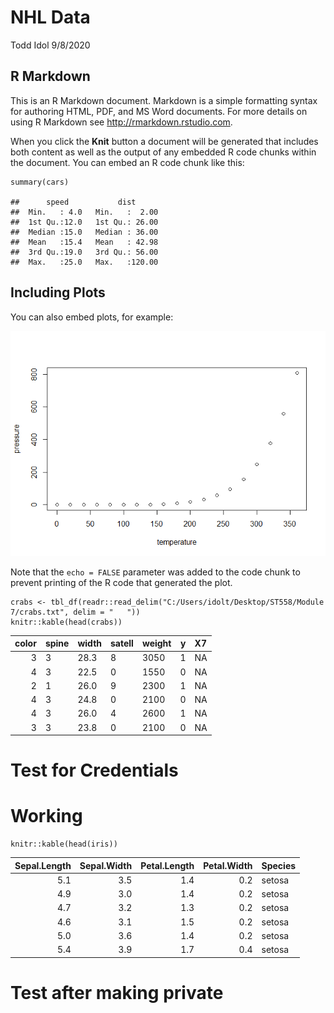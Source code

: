 NHL Data
================
Todd Idol
9/8/2020

R Markdown
----------

This is an R Markdown document. Markdown is a simple formatting syntax
for authoring HTML, PDF, and MS Word documents. For more details on
using R Markdown see
<a href="http://rmarkdown.rstudio.com" class="uri">http://rmarkdown.rstudio.com</a>.

When you click the **Knit** button a document will be generated that
includes both content as well as the output of any embedded R code
chunks within the document. You can embed an R code chunk like this:

    summary(cars)

    ##      speed           dist       
    ##  Min.   : 4.0   Min.   :  2.00  
    ##  1st Qu.:12.0   1st Qu.: 26.00  
    ##  Median :15.0   Median : 36.00  
    ##  Mean   :15.4   Mean   : 42.98  
    ##  3rd Qu.:19.0   3rd Qu.: 56.00  
    ##  Max.   :25.0   Max.   :120.00

Including Plots
---------------

You can also embed plots, for example:

![](README_files/figure-gfm/pressure-1.png)<!-- -->

Note that the `echo = FALSE` parameter was added to the code chunk to
prevent printing of the R code that generated the plot.

    crabs <- tbl_df(readr::read_delim("C:/Users/idolt/Desktop/ST558/Module 7/crabs.txt", delim = "   "))
    knitr::kable(head(crabs))

| color | spine | width | satell | weight |   y | X7  |
|------:|:------|:------|:-------|:-------|----:|:----|
|     3 | 3     | 28.3  | 8      | 3050   |   1 | NA  |
|     4 | 3     | 22.5  | 0      | 1550   |   0 | NA  |
|     2 | 1     | 26.0  | 9      | 2300   |   1 | NA  |
|     4 | 3     | 24.8  | 0      | 2100   |   0 | NA  |
|     4 | 3     | 26.0  | 4      | 2600   |   1 | NA  |
|     3 | 3     | 23.8  | 0      | 2100   |   0 | NA  |

Test for Credentials
====================

Working
=======

    knitr::kable(head(iris))

| Sepal.Length | Sepal.Width | Petal.Length | Petal.Width | Species |
|-------------:|------------:|-------------:|------------:|:--------|
|          5.1 |         3.5 |          1.4 |         0.2 | setosa  |
|          4.9 |         3.0 |          1.4 |         0.2 | setosa  |
|          4.7 |         3.2 |          1.3 |         0.2 | setosa  |
|          4.6 |         3.1 |          1.5 |         0.2 | setosa  |
|          5.0 |         3.6 |          1.4 |         0.2 | setosa  |
|          5.4 |         3.9 |          1.7 |         0.4 | setosa  |

Test after making private
=========================
